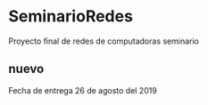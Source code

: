 # SeminarioRedes
Proyecto final de redes de computadoras seminario 
<h2> nuevo </h2>
Fecha de entrega 26 de agosto del 2019
